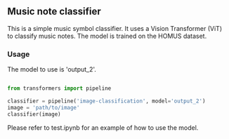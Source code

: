 ## Music note classifier

This is a simple music symbol classifier. It uses a Vision Transformer (ViT) to classify music notes. The model is trained on the HOMUS dataset.


### Usage

The model to use is 'output_2'. 

```python

from transformers import pipeline

classifier = pipeline('image-classification', model='output_2')
image = 'path/to/image'
classifier(image)

```



Please refer to test.ipynb for an example of how to use the model.





